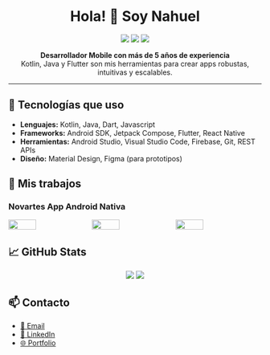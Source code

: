 <h1 align="center">Hola! 👋 Soy Nahuel</h1>

<p align="center">
  <img src="https://img.shields.io/badge/Kotlin-0095D5?style=for-the-badge&logo=kotlin&logoColor=white" />
  <img src="https://img.shields.io/badge/Java-ED8B00?style=for-the-badge&logo=java&logoColor=white" />
  <img src="https://img.shields.io/badge/Flutter-02569B?style=for-the-badge&logo=flutter&logoColor=white" />
</p>

<p align="center">
  <b>Desarrollador Mobile con más de 5 años de experiencia</b><br/>
  Kotlin, Java y Flutter son mis herramientas para crear apps robustas, intuitivas y escalables.
</p>

<hr/>

<h2>🧰 Tecnologías que uso</h2>

<ul>
  <li><b>Lenguajes:</b> Kotlin, Java, Dart, Javascript</li>
  <li><b>Frameworks:</b> Android SDK, Jetpack Compose, Flutter, React Native</li>
  <li><b>Herramientas:</b> Android Studio, Visual Studio Code, Firebase, Git, REST APIs</li>
  <li><b>Diseño:</b> Material Design, Figma (para prototipos)</li>
</ul>

<h2>🔧 Mis trabajos </h2>
<h3>Novartes App Android Nativa</h3>
<div style="display: flex; width: 100%;">
  <img src="https://github.com/user-attachments/assets/edc59b60-9108-492e-b3cc-a237f777614b" style="width: 33%; object-fit: cover;"/>
  <img src="https://github.com/user-attachments/assets/ca729131-f35c-4a98-886c-a6d70cf15ae7" style="width: 33%; object-fit: cover;"/>
  <img src="https://github.com/user-attachments/assets/f72ebd43-ae3e-4035-9b37-6d1b83500090" style="width: 33%; object-fit: cover;"/>
</div>

<h2>📈 GitHub Stats</h2>

<p align="center">
  <img src="https://github-readme-stats.vercel.app/api?username=lewandev&show_icons=true&theme=tokyonight" />

  <img src="https://github-readme-streak-stats.herokuapp.com/?user=lewandev&theme=tokyonight" />
</p>

<h2>📫 Contacto</h2>

<ul>
  <li><a href="mailto:nawemarchelli@gmail.com">📧 Email</a></li>
  <li><a href="https://www.linkedin.com/in/nahuelmarchelli88/">🔗 LinkedIn</a></li>
  <li><a href="https://github.com/lewandev">🌐 Portfolio</a></li>
</ul>
